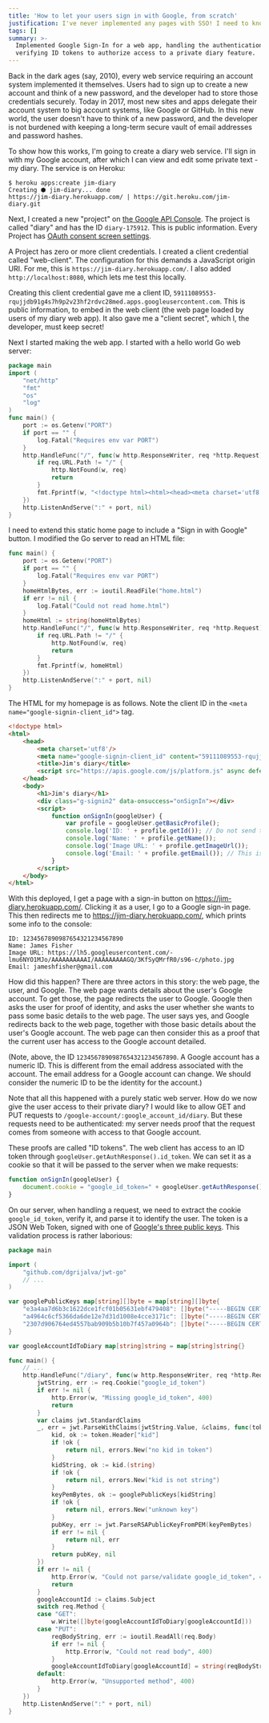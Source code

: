 ```yaml
---
title: 'How to let your users sign in with Google, from scratch'
justification: I've never implemented any pages with SSO! I need to know how it works.
tags: []
summary: >-
  Implemented Google Sign-In for a web app, handling the authentication flow and
  verifying ID tokens to authorize access to a private diary feature.
---
```


Back in the dark ages (say, 2010),
every web service requiring an account system implemented it themselves.
Users had to sign up to create a new account and think of a new password,
and the developer had to store those credentials securely.
Today in 2017,
most new sites and apps delegate their account system to big account systems,
like Google or GitHub.
In this new world,
the user doesn't have to think of a new password,
and the developer is not burdened with
keeping a long-term secure vault of email addresses and password hashes.

To show how this works, I'm going to create a diary web service.
I'll sign in with my Google account,
after which I can view and edit some private text - my diary.
The service is on Heroku:

```console
$ heroku apps:create jim-diary
Creating ⬢ jim-diary... done
https://jim-diary.herokuapp.com/ | https://git.heroku.com/jim-diary.git
```

Next, I created a new "project" on [the Google API Console](https://console.developers.google.com/).
The project is called "diary" and has the ID `diary-175912`.
This is public information.
Every Project has [OAuth consent screen settings](https://console.developers.google.com/apis/credentials/consent).

A Project has zero or more client credentials.
I created a client credential called "web-client".
The configuration for this demands a JavaScript origin URI.
For me, this is `https://jim-diary.herokuapp.com/`.
I also added `http://localhost:8080`,
which lets me test this locally.

Creating this client credential gave me a client ID,
`59111089553-rqujjdb91g4s7h9p2v23hf2rdvc28med.apps.googleusercontent.com`.
This is public information, to embed in the web client
(the web page loaded by users of my diary web app).
It also gave me a "client secret", which I, the developer, must keep secret!

Next I started making the web app.
I started with a hello world Go web server:

```go
package main
import (
	"net/http"
	"fmt"
	"os"
	"log"
)
func main() {
	port := os.Getenv("PORT")
	if port == "" {
		log.Fatal("Requires env var PORT")
	}
	http.HandleFunc("/", func(w http.ResponseWriter, req *http.Request) {
		if req.URL.Path != "/" {
			http.NotFound(w, req)
			return
		}
		fmt.Fprintf(w, "<!doctype html><html><head><meta charset='utf8'/></head><body><h1>Jim's diary</h1></body></html>")
	})
	http.ListenAndServe(":" + port, nil)
}
```

I need to extend this static home page to include a "Sign in with Google" button.
I modified the Go server to read an HTML file:

```go
func main() {
	port := os.Getenv("PORT")
	if port == "" {
		log.Fatal("Requires env var PORT")
	}
	homeHtmlBytes, err := ioutil.ReadFile("home.html")
	if err != nil {
		log.Fatal("Could not read home.html")
	}
	homeHtml := string(homeHtmlBytes)
	http.HandleFunc("/", func(w http.ResponseWriter, req *http.Request) {
		if req.URL.Path != "/" {
			http.NotFound(w, req)
			return
		}
		fmt.Fprintf(w, homeHtml)
	})
	http.ListenAndServe(":" + port, nil)
}
```

The HTML for my homepage is as follows.
Note the client ID in the `<meta name="google-signin-client_id">` tag.

```html
<!doctype html>
<html>
	<head>
		<meta charset='utf8'/>
		<meta name="google-signin-client_id" content="59111089553-rqujjdb91g4s7h9p2v23hf2rdvc28med.apps.googleusercontent.com"/>
		<title>Jim's diary</title>
		<script src="https://apis.google.com/js/platform.js" async defer></script>
	</head>
	<body>
		<h1>Jim's diary</h1>
		<div class="g-signin2" data-onsuccess="onSignIn"></div>
		<script>
			function onSignIn(googleUser) {
				var profile = googleUser.getBasicProfile();
				console.log('ID: ' + profile.getId()); // Do not send to your backend! Use an ID token instead.
				console.log('Name: ' + profile.getName());
				console.log('Image URL: ' + profile.getImageUrl());
				console.log('Email: ' + profile.getEmail()); // This is null if the 'email' scope is not present.
			}
		</script>
	</body>
</html>
```

With this deployed, I get a page with a sign-in button on https://jim-diary.herokuapp.com/.
Clicking it as a user, I go to a Google sign-in page.
This then redirects me to https://jim-diary.herokuapp.com/,
which prints some info to the console:

```
ID: 1234567890987654321234567890
Name: James Fisher
Image URL: https://lh5.googleusercontent.com/-lmu6NYO1MJo/AAAAAAAAAAI/AAAAAAAAAGQ/3KfSyQMrfR0/s96-c/photo.jpg
Email: jameshfisher@gmail.com
```

How did this happen?
There are three actors in this story:
the web page, the user, and Google.
The web page wants details about the user's Google account.
To get those, the page redirects the user to Google.
Google then asks the user for proof of identity,
and asks the user whether she wants to pass some basic details to the web page.
The user says yes,
and Google redirects back to the web page,
together with those basic details about the user's Google account.
The web page can then consider this as a proof that
the current user has access to the Google account detailed.

(Note, above, the ID `1234567890987654321234567890`.
A Google account has a numeric ID.
This is different from the email address associated with the account.
The email address for a Google account can change.
We should consider the numeric ID to be the identity for the account.)

Note that all this happened with a purely static web server.
How do we now give the user access to their private diary?
I would like to allow GET and PUT requests to `/google-account/:google_account_id/diary`.
But these requests need to be authenticated:
my server needs proof that the request comes from someone with access to that Google account.

These proofs are called "ID tokens".
The web client has access to an ID token through `googleUser.getAuthResponse().id_token`.
We can set it as a cookie so that it will be passed to the server when we make requests:

```js
function onSignIn(googleUser) {
	document.cookie = "google_id_token=" + googleUser.getAuthResponse().id_token + ";max-age="+(60*60*24*365)+";path=/";
}
```

On our server,
when handling a request,
we need to extract the cookie `google_id_token`,
verify it,
and parse it to identify the user.
The token is a JSON Web Token,
signed with one of [Google's three public keys](https://www.googleapis.com/oauth2/v3/certs).
This validation process is rather laborious:

```go
package main

import (
	"github.com/dgrijalva/jwt-go"
	// ...
)

var googlePublicKeys map[string][]byte = map[string][]byte{
	"e3a4aa7d6b3c1622dce1fcf01b05631ebf479408": []byte("-----BEGIN CERTIFICATE-----\nMIIDJjCCAg6gAwIBAgIIcWY/+l6mD7MwDQYJKoZIhvcNAQEFBQAwNjE0MDIGA1UE\nAxMrZmVkZXJhdGVkLXNpZ25vbi5zeXN0ZW0uZ3NlcnZpY2VhY2NvdW50LmNvbTAe\nFw0xNzA4MDQxMTQzMzRaFw0xNzA4MDcxMjEzMzRaMDYxNDAyBgNVBAMTK2ZlZGVy\nYXRlZC1zaWdub24uc3lzdGVtLmdzZXJ2aWNlYWNjb3VudC5jb20wggEiMA0GCSqG\nSIb3DQEBAQUAA4IBDwAwggEKAoIBAQC9ECxnjVcYEVpMUX4Cui0QKewNq2Qgmbiu\n2pmjyQipYoccTFFXxcdHqnqn4nZbWPn4WVQIg80EOf+i1myZykPQLTPBI15Nx30B\n4l1z0qItflbNlBfd1nZw5DChF6zHZA2YqtAdDytEA6PdacVZipengnFPYl0Ui+wL\n4JMpeNZOiJwhtvyMvsrq155zmOcw0cr73zirtuPmTeEV1GMuW1o1TbusYmkI80s6\nBhFtt1NTAFcJ0Qk6/7DuJyofc9X7uWAbtzEmZBYc176znKpeHc10GQuh3SGQepJe\nr2YsY9wGVHTBB1GBuGp6uXaR5wXEhdGONjl0fAHxcbrRDs6KATivAgMBAAGjODA2\nMAwGA1UdEwEB/wQCMAAwDgYDVR0PAQH/BAQDAgeAMBYGA1UdJQEB/wQMMAoGCCsG\nAQUFBwMCMA0GCSqGSIb3DQEBBQUAA4IBAQCkbqu3TeGQT54tTkUheDqFQoxtOkMa\nhGAcZADONgj2/4vkZaFKGvCU5a0abBAUPviUpP3LTB3QP0cPOkCIL09R8HcMx3C5\nvf9qz3ySWwG3YPw2UX4CPjiHnfqVm9inVrTTVebw/Q9bi8QEQ302JvW+GjZjWAl3\n0geU52yDGAG9erC5mdYVm1qLL8xGs2w0fBbsQItR8N9D1aMmG+00cW0nQPdb8b1V\najS8SPOxV0THqkpwfh+7/oSr/IUUQ32uLWCkUVbizzXXI/TBcN+c4B4ffzIAINEU\niV0GHgvsAhyTODRyQNQADPh6F2g7ki+xz5ugg73tjaelryretXvq28Vg\n-----END CERTIFICATE-----\n"),
	"a4964c6cf5366da6de12e7d31d1008e4cce3171c": []byte("-----BEGIN CERTIFICATE-----\nMIIDJjCCAg6gAwIBAgIIIjPmdSfaDWYwDQYJKoZIhvcNAQEFBQAwNjE0MDIGA1UE\nAxMrZmVkZXJhdGVkLXNpZ25vbi5zeXN0ZW0uZ3NlcnZpY2VhY2NvdW50LmNvbTAe\nFw0xNzA4MDUxMTQzMzRaFw0xNzA4MDgxMjEzMzRaMDYxNDAyBgNVBAMTK2ZlZGVy\nYXRlZC1zaWdub24uc3lzdGVtLmdzZXJ2aWNlYWNjb3VudC5jb20wggEiMA0GCSqG\nSIb3DQEBAQUAA4IBDwAwggEKAoIBAQDA4q0yksIZ/TuBNpMWDpC6JE0aZShasb62\nJJNsMXrqqer/0dMS3I/XRYP03Dw1bOdpKhFIJdTGm6+g9GAXH6TH12Q0271ES9++\naXXkW1l4L2w8NWkADRT45eZFP7X8Tr0Sn8cPTA6rjSWgQ4pzmlBrtIu72s0hpdWE\n3fMvGYdiOBTC48wnkmvEuk0mTjJPjstDEfvZU+G/4oAg6BEbWG7uQ2a/qPRPu+IG\nWS7CpblriSVcM892cFXMz80H87V33PCTbh97CuZkGL3B9tw/PVe/LEIsqCyAFVfQ\nAZjbG2G9Ui9PU5pPO+dxzgEKUNmVc2WhB7XIFgI+c/sN+7f+x9jtAgMBAAGjODA2\nMAwGA1UdEwEB/wQCMAAwDgYDVR0PAQH/BAQDAgeAMBYGA1UdJQEB/wQMMAoGCCsG\nAQUFBwMCMA0GCSqGSIb3DQEBBQUAA4IBAQATA5N/c2WwM1Qk3AbnTsSTNdlQeeox\nCruvHYbtXFvg8o8W+3DWCkFzpuFSKR2c+bhi5urdqMEc3VSXlDnDXslxCIqheVOz\nhWgN+yqHIK/qh9EhOO7z+U72J1zUGCpkC/Szw3w+nkokejfSiLorN9UCAFGcNukT\ncxCCwGe7TyNFbWTR5PhEqJvvYCLbf2Ldd7Q6gkl2OMHGlOdVBEApdHQO6nMwoiHl\nf+nzlSTGOC4KfhIwpPNKibLOjHcRN5ePGHaTNZbrEXoQVZ1oaYwklPLUs6iE2pGC\nvEAIWLVAHOzjQNfFMpMa6MzGgA8wQZs4RgAvyPCHTEMKq6eoi70OsC+a\n-----END CERTIFICATE-----\n"),
	"2307d906764ed4557bab909b5b10b7f457a0964b": []byte("-----BEGIN CERTIFICATE-----\nMIIDJjCCAg6gAwIBAgIIe9gOW3Tf6pEwDQYJKoZIhvcNAQEFBQAwNjE0MDIGA1UE\nAxMrZmVkZXJhdGVkLXNpZ25vbi5zeXN0ZW0uZ3NlcnZpY2VhY2NvdW50LmNvbTAe\nFw0xNzA4MDMxMTQzMzRaFw0xNzA4MDYxMjEzMzRaMDYxNDAyBgNVBAMTK2ZlZGVy\nYXRlZC1zaWdub24uc3lzdGVtLmdzZXJ2aWNlYWNjb3VudC5jb20wggEiMA0GCSqG\nSIb3DQEBAQUAA4IBDwAwggEKAoIBAQCvFNl+fOGSyMbuFbDDWLgiClB6P5Seij3s\njsrkR4jHjgq0YQlts1Yid0B8K2M3nW5D6KcTIVjKfb4kcpIlw1XJuyY37EV3dJvp\n6a8751VUFqK5MqeXw4wbAfdSeJJNq1gqjvk04ckruWb+e1ByBcDJ9ne1kFNH9kM1\nc89z/W+MH8prsrbs4IZ9XQ3e3sPR/27X3+RfEku5GojKX3MTymMnqsAO9Pa3z+ur\ndbNZhyrtDlvXVU+pQCBMTV3Em/x8tx1Q8bx61UvH/yuDRQC+xtHByciJ0tT7tU3U\nxL8X9pEMxkrvb0ip37R4KTBp+TMFCa2BjUhFZYwjhtNhDQA/LZmJAgMBAAGjODA2\nMAwGA1UdEwEB/wQCMAAwDgYDVR0PAQH/BAQDAgeAMBYGA1UdJQEB/wQMMAoGCCsG\nAQUFBwMCMA0GCSqGSIb3DQEBBQUAA4IBAQA28cXgg4GpfkZqnQPzb/79alAy0/fh\np4PD0pd+h8xnNMWFOm9EEQAUmTg/4XIlbdDO1e/G2VTeC9c2FvcGI0RGqLZXxpZo\nTbBqvu/EnR6VVRuT4rGlGVNbC0TPSZqRfohCVA74FE4UE8U2wN3Vi2Vci8QiPSEu\nGIqJc8N0XdGflG9buu7jUCrEcmWQFUHxM6WUSlMDSoCzYC/4xjBKCsK9SskiR+GF\ndEA2WrjNous3ohDzKlrKWWMKW41zbTV2iZyNkr95tht6wnu1gNwTq4kuDMql6LVu\ngW5N93/j2jHZGJROMO/Kqd3qzPd+SRTpj7uwX4XqkW8kBDlyyP+xWPnA\n-----END CERTIFICATE-----\n"),
}

var googleAccountIdToDiary map[string]string = map[string]string{}

func main() {
	// ...
	http.HandleFunc("/diary", func(w http.ResponseWriter, req *http.Request) {
		jwtString, err := req.Cookie("google_id_token")
		if err != nil {
			http.Error(w, "Missing google_id_token", 400)
			return
		}
		var claims jwt.StandardClaims
		_, err = jwt.ParseWithClaims(jwtString.Value, &claims, func(token *jwt.Token) (interface{}, error) {
			kid, ok := token.Header["kid"]
			if !ok {
				return nil, errors.New("no kid in token")
			}
			kidString, ok := kid.(string)
			if !ok {
				return nil, errors.New("kid is not string")
			}
			keyPemBytes, ok := googlePublicKeys[kidString]
			if !ok {
				return nil, errors.New("unknown key")
			}
			pubKey, err := jwt.ParseRSAPublicKeyFromPEM(keyPemBytes)
			if err != nil {
				return nil, err
			}
			return pubKey, nil
		})
		if err != nil {
			http.Error(w, "Could not parse/validate google_id_token", 400)
			return
		}
		googleAccountId := claims.Subject
		switch req.Method {
		case "GET":
			w.Write([]byte(googleAccountIdToDiary[googleAccountId]))
		case "PUT":
			reqBodyString, err := ioutil.ReadAll(req.Body)
			if err != nil {
				http.Error(w, "Could not read body", 400)
			}
			googleAccountIdToDiary[googleAccountId] = string(reqBodyString)
		default:
			http.Error(w, "Unsupported method", 400)
		}
	})
	http.ListenAndServe(":" + port, nil)
}
```
